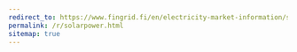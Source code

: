 ```yaml
---
redirect_to: https://www.fingrid.fi/en/electricity-market-information/solar-power/
permalink: /r/solarpower.html
sitemap: true
---
```

